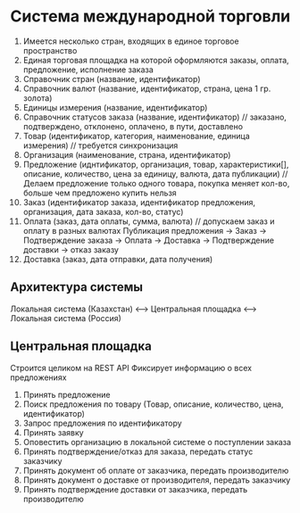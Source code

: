 # Система международной торговли

1. Имеется несколько стран, входящих в единое торговое пространство
2. Единая торговая площадка на которой оформляются заказы, оплата, предложение, 
   исполнение заказа
3. Справочник стран (название, идентификатор)
4. Справочник валют (название, идентификатор, страна, цена 1 гр. золота)
5. Единицы измерения (название, идентификатор)
6. Справочник статусов заказа (название, идентификатор) 
   // заказано, подтверждено, отклонено, оплачено, в пути, доставлено
7. Товар (идентификатор, категория, наименование, единица измерения) // требуется синхронизация
8. Организация (наименование, страна, идентификатор)
9. Предложение (иднтификатор, организация, товар, характеристики[], описание, количество, 
   цена за единицу, валюта, дата публикации) // Делаем предложение только одного товара,
   покупка меняет кол-во, больше чем предложено купить нельзя
10. Заказ (идентификатор заказа, идентификатор предложения, организация, дата заказа,
   кол-во, статус)
11. Оплата (заказ, дата оплаты, сумма, валюта) // допускаем заказ и оплату в разных валютах
Публикация предложения -> Заказ -> Подтверждение заказа -> Оплата -> Доставка -> Подтверждение доставки
                                -> отказ заказу                 
12. Доставка (заказ, дата отправки, дата получения)

## Архитектура системы
Локальная система (Казахстан) <--> Центральная площадка <--> Локальная система (Россия)

## Центральная площадка
Строится целиком на REST API
Фиксирует информацию о всех предложениях

1. Принять предложение 
2. Поиск предложения по товару (Товар, описание, количество, цена, идентификатор)
3. Запрос предложения по идентификатору
4. Принять заявку
5. Оповестить организацию в локальной системе о поступлении заказа
6. Принять подтверждение/отказ для заказа, передать статус заказчику
7. Принять документ об оплате от заказчика, передать производителю
8. Принять документ о доставке от производителя, передать заказчику
9. Принять подтверждение доставки от заказчика, передать производителю
